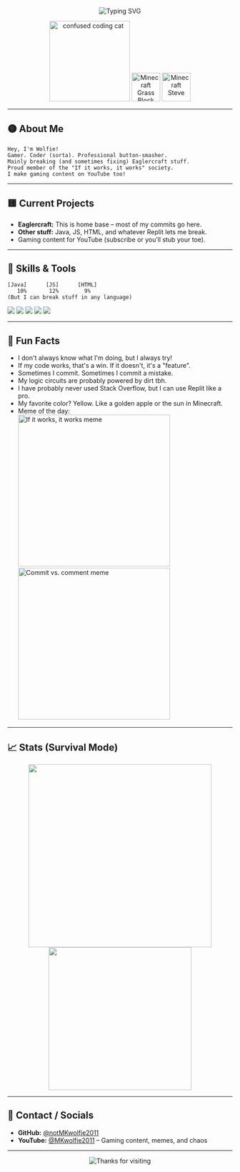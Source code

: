 <!--
  Wolfie's chaotic, gamer, Eaglercraft, "If it works, it works" GitHub profile
-->

<p align="center">
  <img src="https://readme-typing-svg.herokuapp.com?font=Fira+Code&size=30&pause=1000&color=FFD600&center=true&vCenter=true&width=700&lines=%F0%9F%90%AB+Wolfie's+GitHub+Base;I+have+no+idea+what+I'm+doing;If+it+works+it+works;Eaglercraft+Enjoyer+%2B+Gaming+Content+Creator" alt="Typing SVG" />
</p>

<p align="center">
  <img src="https://media.giphy.com/media/JIX9t2j0ZTN9S/giphy.gif" width="180" alt="confused coding cat" />
  <img src="https://minecraft.wiki/images/Grass_Block_JE7_BE6.png?7d3ab" width="64" alt="Minecraft Grass Block" />
  <img src="https://minecraft.wiki/images/Steve_JE4_BE2.png?e7a7f" width="64" alt="Minecraft Steve" />
</p>

---

## 🟡 About Me

```text
Hey, I'm Wolfie!
Gamer. Coder (sorta). Professional button-smasher.
Mainly breaking (and sometimes fixing) Eaglercraft stuff.
Proud member of the "If it works, it works" society.
I make gaming content on YouTube too!
```

---

## 🟨 Current Projects

- **Eaglercraft:** This is home base – most of my commits go here.
- **Other stuff:** Java, JS, HTML, and whatever Replit lets me break.
- Gaming content for YouTube (subscribe or you’ll stub your toe).

---

## 💛 Skills & Tools

```text
[Java]      [JS]      [HTML]
   10%       12%        9%
(But I can break stuff in any language)
```
<p>
  <img src="https://img.shields.io/badge/Eaglercraft-%23FFD600?logo=minecraft&logoColor=black" />
  <img src="https://img.shields.io/badge/Minecraft-%23FFD600?logo=minecraft&logoColor=black" />
  <img src="https://img.shields.io/badge/Replit-%23FFD600?logo=replit&logoColor=black" />
  <img src="https://img.shields.io/badge/VS_Code-%23FFD600?logo=visualstudiocode&logoColor=black" />
  <img src="https://img.shields.io/badge/GitHub_Commits-IfItWorksItWorks-yellow?logo=github" />
</p>

---

## 🚩 Fun Facts

- I don't always know what I'm doing, but I always try!
- If my code works, that's a win. If it doesn't, it's a "feature".
- Sometimes I commit. Sometimes I commit a mistake.
- My logic circuits are probably powered by dirt tbh.
- I have probably never used Stack Overflow, but I can use Replit like a pro.
- My favorite color? Yellow. Like a golden apple or the sun in Minecraft.
- Meme of the day:  
  <img src="https://i.imgur.com/JR7QF0C.png" width="340" alt="If it works, it works meme" />
  <br>
  <img src="https://i.imgflip.com/6v3h4p.jpg" width="340" alt="Commit vs. comment meme" />

---

## 📈 Stats (Survival Mode)

<p align="center">
  <img src="https://github-readme-stats.vercel.app/api?username=notMKwolfie2011&show_icons=true&theme=yellow&icon_color=FFD600&title_color=FFD600&hide_title=true&hide_border=true&count_private=true" width="410" />
  <img src="https://github-readme-stats.vercel.app/api/top-langs/?username=notMKwolfie2011&layout=compact&theme=yellow&hide_border=true" width="320" />
</p>

---

## 📝 Contact / Socials

- **GitHub:** [@notMKwolfie2011](https://github.com/notMKwolfie2011)
- **YouTube:** [@MKwolfie2011](https://youtube.com/@MKwolfie2011) – Gaming content, memes, and chaos

---

<p align="center">
  <img src="https://readme-typing-svg.herokuapp.com?font=Fira+Code&size=22&duration=2000&pause=1000&color=FFD600&center=true&vCenter=true&width=700&lines=Thanks+for+visiting!;May+your+FPS+be+high+and+your+code+compile.;Remember:+if+it+works,+it+works+%F0%9F%90%AB" alt="Thanks for visiting" />
</p>
